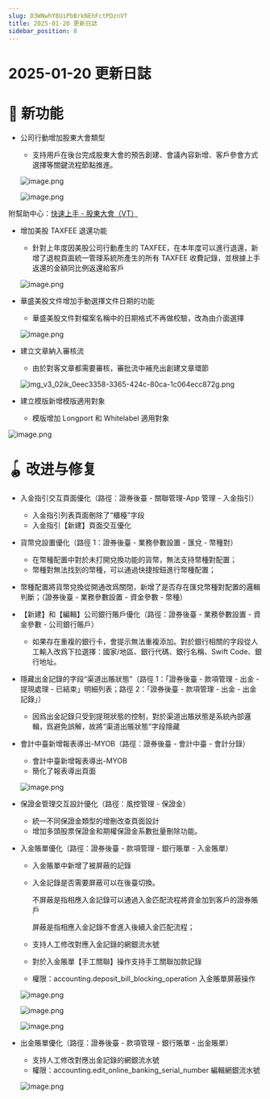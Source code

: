 ```yaml
---
slug: D3WNwhY8UiPbBrkNEhFctPDznVf
title: 2025-01-20 更新日誌
sidebar_position: 8
---
```



# 2025-01-20 更新日誌


# 🎉 新功能

- 公司行動增加股東大會類型
    - 支持用戶在後台完成股東大會的預告創建、會議內容新增、客戶參會方式選擇等關鍵流程節點推進。

    ![image.png](/assets/11e64bdb8368f06e21952f9968f03ea4.png)


    ![image.png](/assets/97d64292758f28a351d510700a457f31.png)


附幫助中心：[快速上手 - 股東大會（VT）](https://www.notion.so/22b5bab0c2cc81778e0cc87d6bf18196)

- 增加美股 TAXFEE 退還功能
    - 針對上年度因美股公司行動產生的 TAXFEE，在本年度可以進行退還，新增了退稅頁面統一管理系統所產生的所有 TAXFEE 收費記錄，並根據上手返還的金額同比例返還給客戶

    ![image.png](/assets/ca7b2acdfa5a9831ecc3531b8f06d260.png)

- 華盛美股文件增加手動選擇文件日期的功能
    - 華盛美股文件對檔案名稱中的日期格式不再做校驗，改為由介面選擇

    ![image.png](/assets/23bca4cfa660086de29d131d0a6174a9.png)

- 建立文章納入審核流
    - 由於對客文章都需要審核，審批流中補充出創建文章環節

    ![img_v3_02ik_0eec3358-3365-424c-80ca-1c064ecc872g.png](/assets/0c995d5b5008f4b6a37c32e2edec94c1.png)

- 建立模版新增模版適用對象
    - 模版增加 Longport 和 Whitelabel 適用對象

![image.png](/assets/2152ee5b4209f54384daa78e8bf7ef16.png)


# 🪀 改进与修复

- 入金指引交互頁面優化（路徑：證券後臺 - 關聯管理-App 管理 - 入金指引）
    - 入金指引列表頁面刪除了“櫃檯”字段
    - 入金指引【新建】頁面交互優化
- 貨幣兌設置優化（路徑 1：證券後臺 - 業務參數設置 - 匯兌 - 幣種對）
    - 在幣種配置中對於未打開兌換功能的貨幣，無法支持幣種對配置；
    - 幣種對無法找到的幣種，可以通過快捷按鈕進行幣種配置；
- 幣種配置將貨幣兌換從開通改爲關閉，新增了是否存在匯兌幣種對配置的邏輯判斷；（證券後臺 - 業務參數設置 - 資金參數 - 幣種）
- 【新建】和【編輯】公司銀行賬戶優化（路徑：證券後臺 - 業務參數設置 - 資金參數 - 公司銀行賬戶）
    - 如果存在重複的銀行卡，會提示無法重複添加。對於銀行相關的字段從人工輸入改爲下拉選擇：國家/地區、銀行代碼、銀行名稱、Swift Code、銀行地址。
- 隱藏出金記錄的字段“渠道出賬狀態”（路徑 1：「證券後臺 - 款項管理 - 出金 - 提現處理 - 已結束」明細列表；路徑 2：「證券後臺 - 款項管理 - 出金 - 出金記錄」）
    - 因爲出金記錄只受到提現狀態的控制，對於渠道出賬狀態是系統內部邏輯，爲避免誤解，故將“渠道出賬狀態”字段隱藏
- 會計中臺新增報表導出-MYOB（路徑：證券後臺 - 會計中臺 - 會計分錄）
    - 會計中臺新增報表導出-MYOB
    - 簡化了報表導出頁面

    ![image.png](/assets/83d9e182ceff8867d4f2404c1deeab93.png)

- 保證金管理交互設計優化（路徑：風控管理 - 保證金）
    - 統一不同保證金類型的增刪改查頁面設計
    - 增加多頭股票保證金和期權保證金系數批量刪除功能。
- 入金賬單優化（路徑：證券後臺 - 款項管理 - 銀行賬單 - 入金賬單）
    - 入金賬單中新增了被屏蔽的記錄
    - 入金記錄是否需要屏蔽可以在後臺切換。

        不屏蔽是指相應入金記錄可以通過入金匹配流程將資金加到客戶的證券賬戶


        屏蔽是指相應入金記錄不會進入後續入金匹配流程；

    - 支持人工修改對應入金記錄的網銀流水號
    - 對於入金賬單【手工關聯】操作支持手工關聯加款記錄
    - 權限：accounting.deposit_bill_blocking_operation 入金賬單屏蔽操作

    ![image.png](/assets/f08977783fe69400bee756972b8cfd7f.png)


    ![image.png](/assets/07eb9bc4bfa93b55a129b80b5c7bce52.png)


    ![image.png](/assets/e3917d2a7aafda70df005d82b380b5f0.png)

- 出金賬單優化（路徑：證券後臺 - 款項管理 - 銀行賬單 - 出金賬單）
    - 支持人工修改對應出金記錄的網銀流水號
    - 權限：accounting.edit_online_banking_serial_number 編輯網銀流水號

    ![image.png](/assets/7062b1d8d519d2e06f3341285428d08c.png)

